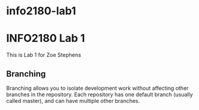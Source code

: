 # info2180-lab1

# INFO2180 Lab 1
This is Lab 1 for Zoe Stephens

## Branching
Branching allows you to isolate development work without
affecting other branches in the repository. Each repository
has one default branch (usually called master), and can have 
multiple other branches.
